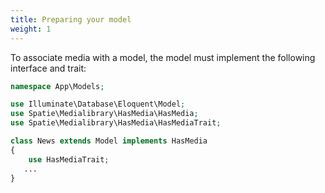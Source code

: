 ```yaml
---
title: Preparing your model
weight: 1
---
```


To associate media with a model, the model must implement the following interface and trait:

```php
namespace App\Models;

use Illuminate\Database\Eloquent\Model;
use Spatie\Medialibrary\HasMedia\HasMedia;
use Spatie\Medialibrary\HasMedia\HasMediaTrait;

class News extends Model implements HasMedia
{
    use HasMediaTrait;
   ...
}
```

